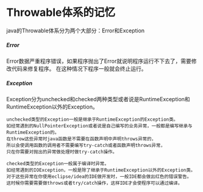 # Throwable体系的记忆

  java的Throwable体系分为两个大部分：Error和Exception
  
##### Error
  Error数据严重程序错误，如果程序抛出了Error就说明程序运行不下去了，需要修改代码来修复程序。
  在这种情况下程序一般就会终止运行。
  
##### Exception
  Exception分为unchecked和checked两种类型或者说是RuntimeException和RuntimeException以外的Exception。  
  
  ```
  unchecked类型的Exception一般是继承于RuntimeException的Exception类。
  如经常遇到的NullPointerException或者说是自己编写的业务异常，一般都是编写继承与RuntimeException的。
  在throw这些异常时java函数是不需要在函数声明中声明throws异常的，
  所以会使调用函数的调用者不需要编写try-catch或者函数声明throws异常，
  只在你需要对抛出的异常做处理时做try-catch操作。
  ```
  
  ```
  checked类型的Exception一般属于编译时异常。
  如经常遇到的IOException，一般是除了继承于RuntimeException以外的Exception类。
  对于这些异常在你使用eclipse/idea的IDE做开发时，一般IDE都会做出红色的错误警告。
  这时候你需要需要做throws或者try/catch操作，这样IDE才会使程序可以通过编译。
  ```